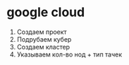 # google cloud
1. Создаем проект
2. Подрубаем кубер
3. Создаем кластер
4. Указываем кол-во нод + тип тачек
